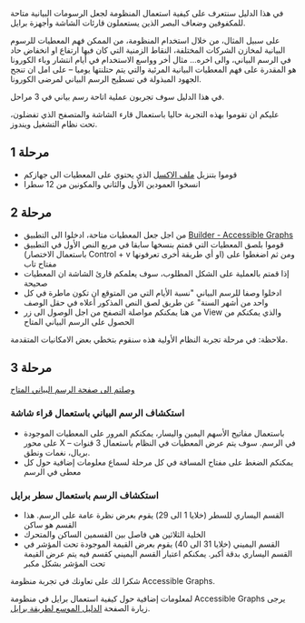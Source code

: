 في هذا الدليل سنتعرف على كيفية استعمال المنظومة لجعل الرسومات البيانية متاحة للمكفوفين وضعاف البصر الذين يستعملون قارئات الشاشة وأجهزة برايل.

على سبيل المثال، من خلال استخدام المنظومة، من الممكن فهم المعطيات للرسوم البيانية لمخازن الشركات المختلفة، النقاط الزمنية التي كان فيها ارتفاع او انخفاض حاد في الرسم البياني، والى اخره... مثال أخر وواسع الاستخدام في أيام انتشار وباء الكورونا هو المقدرة على فهم المعطيات البيانية المرئية والتي يتم حتلنتها يوميا – على امل ان تنجح الجهود المبذولة في تسطيح الرسم البياني لمرضى الكورونا.

في هذا الدليل سوف تجربون عملية اتاحة رسم بياني في 3 مراحل.

عليكم ان تقوموا بهذه التجربة حاليا باستعمال قارء الشاشة والمتصفح الذي تفضلون، تحت نظام التشغيل ويندوز.

## مرحلة 1

* قوموا بتنزيل [ملف الاكسل](http://accessiblegraphs.org/assets/tutorial_data_ar.xlsx) الذي يحتوي على المعطيات الى جهازكم 
* انسخوا العمودين الأول والثاني والمكونين من 12 سطرا

## مرحلة 2

* من اجل جعل المعطيات متاحة، ادخلوا الى التطبيق [Builder - Accessible Graphs](https://accessiblegraphs.org/builder/index.html)
* قوموا بلصق المعطيات التي قمتم بنسخها سابقا في مربع النص الأول في التطبيق (باستعمال الاختصار Control + v او أي طريقة أخرى تعرفونها) ومن ثم اضغطوا على مفتاح تاب
* إذا قمتم بالعملية على الشكل المطلوب، سوف يعلمكم قارئ الشاشة ان المعطيات صحيحة
* ادخلوا وصفا للرسم البياني "نسبة الأيام التي من المتوقع ان تكون ماطرة في كل واحد من أشهر السنة" عن طريق لصق النص المذكور أعلاه في حقل الوصف
* من هنا يمكنكم مواصلة التصفح من اجل الوصول الى زر View والذي يمكنكم من الحصول على الرسم البياني المتاح

ملاحظة: في مرحلة تجربة النظام الأولية هذه سنقوم بتخطي بعض الامكانيات المتقدمة.

## مرحلة 3

[وصلتم الى صفحة الرسم البياني المتاح](https://accessiblegraphs.org/view/index.html?data=%D9%8A%D9%86%D8%A7%D9%8A%D8%B1%09%D9%81%D8%A8%D8%B1%D8%A7%D9%8A%D8%B1%09%D9%85%D8%A7%D8%B1%D8%B3%09%D8%A7%D8%A8%D8%B1%D9%8A%D9%84%09%D9%85%D8%A7%D9%8A%D9%88%09%D9%8A%D9%88%D9%86%D9%8A%D9%88%09%D9%8A%D9%88%D9%84%D9%8A%D9%88%09%D8%A3%D8%BA%D8%B3%D8%B7%D8%B3%09%D8%B3%D8%A8%D8%AA%D9%85%D8%A8%D8%B1%09%D8%A3%D9%83%D8%AA%D9%88%D8%A8%D8%B1%09%D9%86%D9%88%D9%81%D9%85%D8%A8%D8%B1%09%D8%AF%D9%8A%D8%B3%D9%85%D8%A8%D8%B1%0D%0A90%0995%0970%0940%0920%095%090%090%0910%0930%0940%0950&description=%D9%86%D8%B3%D8%A8%D8%A9%20%D8%A7%D9%84%D8%A3%D9%8A%D8%A7%D9%85%20%D8%A7%D9%84%D8%AA%D9%8A%20%D9%85%D9%86%20%D8%A7%D9%84%D9%85%D8%AA%D9%88%D9%82%D8%B9%20%D8%A7%D9%86%20%D8%AA%D9%83%D9%88%D9%86%20%D9%85%D8%A7%D8%B7%D8%B1%D8%A9%20%D9%81%D9%8A%20%D9%83%D9%84%20%D9%88%D8%A7%D8%AD%D8%AF%20%D9%85%D9%86%20%D8%A3%D8%B4%D9%87%D8%B1%20%D8%A7%D9%84%D8%B3%D9%86%D8%A9&minValue=0&maxValue=95&instrumentType=synthesizer&ttsName=noTts)

### استكشاف الرسم البياني باستعمال قراء شاشة

* باستعمال مفاتيح الأسهم اليمين واليسار، يمكنكم المرور على المعطيات الموجودة على محور X في الرسم. سوف يتم عرض المعطيات في النظام باستعمال 3 قنوات – بريال، نغمات ونطق.
* يمكنكم الضغط على مفتاح المسافة في كل مرحلة لسماع معلومات إضافية حول كل معطى في الرسم

### استكشاف الرسم باستعمال سطر برايل

* القسم اليساري للسطر (خلايا 1 الى 29) يقوم بعرض نظرة عامة على الرسم. هذا القسم هو ساكن
* الخلية الثلاثين هي فاصل بين القسمين الساكن والمتحرك
* القسم اليميني (خلايا 31 الى 40) يقوم بعرض القيمة الموجودة تحت المؤشر في القسم اليساري بدقة أكبر. يمكنكم اعتبار القسم اليميني كقسم فيه يتم عرض القيمة تحت المؤشر بشكل مكبر

شكرا لك على تعاونك في تجربة منظومة Accessible Graphs.

لمعلومات إضافية حول كيفية استعمال برايل في منظومة Accessible Graphs يرجى زيارة الصفحة [الدليل الموسع لطريقة برايل](tutorial_braille_ar.html).
